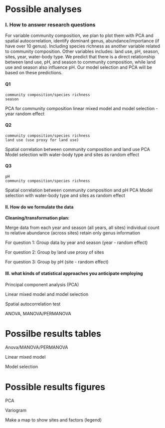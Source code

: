 # Possible analyses
### I. How to answer research questions 
For variable community composition, we plan to plot them with PCA and spatial autocorrelation, identify dominant genus, abundance/importance (if have over 10 genus).
Including species richness as another variable related to community composition. 
Other variables includes: land use, pH, season, sites, year, water-body type. 
We predict that there is a direct relationship between land use, pH, and season to community composition, while land use and season also influence pH. Our model selection and PCA will be based on these predictions. 

#### Q1
	community composition/species richness
	season
PCA for community composition 
linear mixed model and model selection - year random effect 

#### Q2
	community composition/species richness
	land use (use proxy for land use)
Spatial correlation between community composition and land use
PCA 
Model selection with water-body type and sites as random effect

#### Q3
	pH
	community composition/species richness
Spatial correlation between community composition and pH
PCA 
Model selection with water-body type and sites as random effect


#### II. How do we formulate the data

 **Cleaning/transformation plan:**

Merge data from each year and season (all years, all sites)
individual count to relative abundance (across sites)
retain only genus information 

For question 1: 
Group data by year and season (year - random effect)

For question 2: 
Group by land use proxy of sites 

For question 3:
Group by pH (site - random effect)

#### III. what kinds of statistical approaches you anticipate employing
Principal component analysis (PCA)

Linear mixed model and model selection  

Spatial autocorrelation test 

ANOVA, MANOVA/PERMANOVA


# Possilbe results tables
Anova/MANOVA/PERMANOVA

Linear mixed model 

Model selection 


# Possible results figures 
PCA

Variogram

Make a map to show sites and factors (legend)





